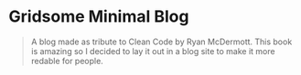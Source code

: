 # Gridsome Minimal Blog

> A blog made as tribute to Clean Code by Ryan McDermott. This book is amazing so I decided to lay it out in a blog site to make it more redable for people.


